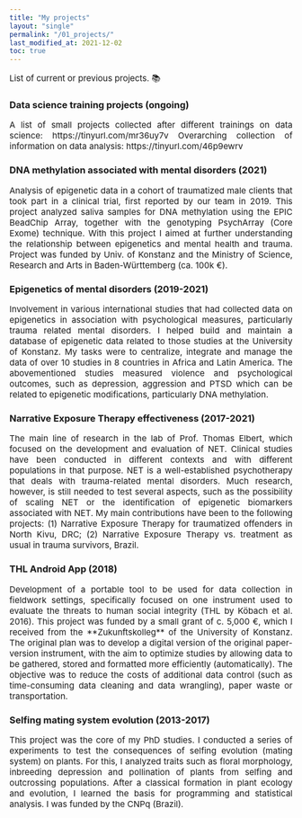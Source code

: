 ```yaml
---
title: "My projects"
layout: "single"
permalink: "/01_projects/"
last_modified_at: 2021-12-02
toc: true
---
```



<p style="font-size:15px" align="justify">
List of current or previous projects. 📚
</p>

### Data science training projects (ongoing)
<p style="font-size:15px" align="justify">
A list of small projects collected after different trainings on data science: https://tinyurl.com/mr36uy7v 
Overarching collection of information on data analysis: https://tinyurl.com/46p9ewrv
</p>

### DNA methylation associated with mental disorders (2021)
<p style="font-size:15px" align="justify">
Analysis of epigenetic data in a cohort of traumatized male clients that took part in a clinical trial, first reported by our team in 2019. This project analyzed saliva samples for DNA methylation using the EPIC BeadChip Array, together with the genotyping PsychArray (Core Exome) technique. With this project I aimed at further understanding the relationship between epigenetics and mental health and trauma. Project was funded by Univ. of Konstanz and the Ministry of Science, Research and Arts in Baden-Württemberg (ca. 100k €).
</p>

### Epigenetics of mental disorders (2019-2021)
<p style="font-size:15px" align="justify">
Involvement in various international studies that had collected data on epigenetics in association with psychological measures, particularly trauma related mental disorders. I helped build and maintain a database of epigenetic data related to those studies at the University of Konstanz. My tasks were to centralize, integrate and manage the data of over 10 studies in 8 countries in Africa and Latin America. The abovementioned studies measured violence and psychological outcomes, such as depression, aggression and PTSD which can be related to epigenetic modifications, particularly DNA methylation.
</p>

### Narrative Exposure Therapy effectiveness (2017-2021)
<p style="font-size:15px" align="justify">
The main line of research in the lab of Prof. Thomas Elbert, which focused on the development and evaluation of NET. Clinical studies have been conducted in different contexts and with different populations in that purpose. NET is a well-established psychotherapy that deals with trauma-related mental disorders. Much research, however, is still needed to test several aspects, such as the possibility of scaling NET or the identification of epigenetic biomarkers associated with NET. My main contributions have been to the following projects: (1) Narrative Exposure Therapy for traumatized offenders in North Kivu, DRC; (2) Narrative Exposure Therapy vs. treatment as usual in trauma survivors, Brazil.
</p>

### THL Android App (2018)
<p style="font-size:15px" align="justify">
Development of a portable tool to be used for data collection in fieldwork settings, specifically focused on one instrument used to evaluate the threats to human social integrity (THL by Köbach et al. 2016). This project was funded by a small grant of c. 5,000 €, which I received from the **Zukunftskolleg** of the University of Konstanz. The original plan was to develop a digital version of the original paper-version instrument, with the aim to optimize studies by allowing data to be gathered, stored and formatted more efficiently (automatically). The objective was to reduce the costs of additional data control (such as time-consuming data cleaning and data wrangling), paper waste or transportation.
</p>

### Selfing mating system evolution (2013-2017)
<p style="font-size:15px" align="justify">
This project was the core of my PhD studies. I conducted a series of experiments to test the consequences of selfing evolution (mating system) on plants. For this, I analyzed traits such as floral morphology, inbreeding depression and pollination of plants from selfing and outcrossing populations. After a classical formation in plant ecology and evolution, I learned the basis for programming and statistical analysis. I was funded by the CNPq (Brazil).
</p>

